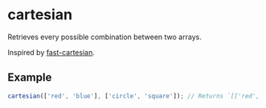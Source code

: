 # cartesian

Retrieves every possible combination between two arrays.

Inspired by [fast-cartesian](https://github.com/ehmicky/fast-cartesian).

## Example

```typescript
cartesian(['red', 'blue'], ['circle', 'square']); // Returns `[['red', 'circle'], ['red', 'square'], ['blue', 'circle'], ['blue', 'square']]`
```

